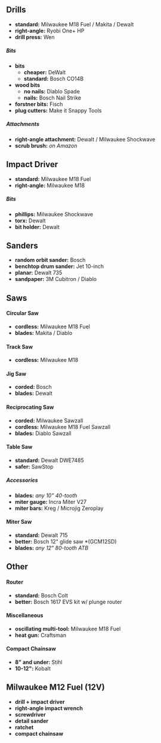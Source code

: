 ## Drills

- **standard:** Milwaukee M18 Fuel / Makita / Dewalt
- **right-angle:** Ryobi One+ HP
- **drill press:** Wen

##### Bits

- **bits** 
	- **cheaper:** DeWalt
	- **standard:** Bosch CO14B
- **wood bits** 
	- **no nails:** Diablo Spade
	- **nails:** Bosch Nail Strike
- **forstner bits:** Fisch
- **plug cutters:** Make it Snappy Tools

##### Attachments

- **right-angle attachment:** Dewalt / Milwaukee Shockwave
- **scrub brush:** *on Amazon*

## Impact Driver

- **standard:** Milwaukee M18 Fuel
- **right-angle:** Milwaukee M18

##### Bits

- **phillips:** Milwaukee Shockwave
- **torx:** Dewalt
- **bit holder:** Dewalt

## Sanders

- **random orbit sander:** Bosch
- **benchtop drum sander:** Jet 10-inch
- **planar:** Dewalt 735
- **sandpaper:** 3M Cubitron / Diablo

## Saws

#### Circular Saw

- **cordless:** Milwaukee M18 Fuel
- **blades:** Makita / Diablo

#### Track Saw

- **cordless:** Milwaukee M18

#### Jig Saw

- **corded:** Bosch
- **blades:** Dewalt

#### Reciprocating Saw
 
- **corded:** Milwaukee Sawzall
- **cordless:** Milwaukee M18 Fuel Sawzall
- **blades:** Diablo Sawzall

#### Table Saw

- **standard:** Dewalt DWE7485
- **safer:** SawStop

##### Accessories

- **blades:** *any 10" 40-tooth*
- **miter gauge:** Incra Miter V27
- **miter bars:** Kreg / Microjig Zeroplay

#### Miter Saw

- **standard:** Dewalt 715
- **better:** Bosch 12" glide saw *(GCM12SD)
- **blades:** *any 12" 80-tooth ATB*

## Other

#### Router

- **standard:** Bosch Colt
- **better:** Bosch 1617 EVS kit w/ plunge router

#### Miscellaneous

- **oscillating multi-tool:** Milwaukee M18 Fuel
- **heat gun:** Craftsman

#### Compact Chainsaw

- **8" and under:** Stihl
- **10-12":** Kobalt

## Milwaukee M12 Fuel (12V)

- **drill + impact driver** 
- **right-angle impact wrench** 
- **screwdriver** 
- **detail sander** 
- **ratchet**
- **compact chainsaw** 